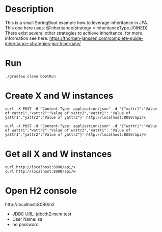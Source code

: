 # Description

This is a small SpringBoot example how to leverage inheritance in JPA.  
This one here uses: @Inheritance(strategy = InheritanceType.JOINED)
There exist several other strategies to achieve inheritance, for more information see here: https://thorben-janssen.com/complete-guide-inheritance-strategies-jpa-hibernate/

# Run
```
./gradlew clean bootRun
```

# Create X and W instances
```
curl -X POST -H "Content-Type: application/json" -d '{"xattr1":"Value of xattr1","xattr2":"Value of xattr2","yattr1": "Value of yattr1","yattr2":"Value of yattr2"}' http://localhost:8080/api/x

curl -X POST -H "Content-Type: application/json" -d '{"wattr1":"Value of wattr1","wattr2":"Value of wattr2","yattr1": "Value of yattr1","yattr2":"Value of yattr2"}' http://localhost:8080/api/w
```

# Get all X and W instances
```
curl http://localhost:8080/api/x
curl http://localhost:8080/api/w
```

# Open H2 console
http://localhost:8080/h2  
- JDBC URL: jdbc:h2:mem:test
- User Name: sa
- no password
